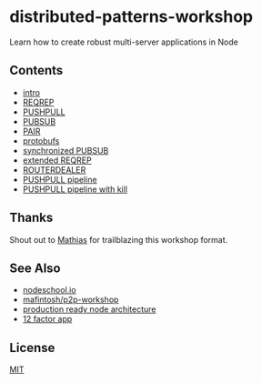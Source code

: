 # distributed-patterns-workshop
Learn how to create robust multi-server applications in Node

## Contents
- [intro](00.html)
- [REQREP](01.html)
- [PUSHPULL](02.html)
- [PUBSUB]()
- [PAIR]()
- [protobufs]()
- [synchronized PUBSUB]()
- [extended REQREP]()
- [ROUTERDEALER]()
- [PUSHPULL pipeline]()
- [PUSHPULL pipeline with kill]()

## Thanks
Shout out to [Mathias](https://github.com/mafintosh) for trailblazing this
workshop format.

## See Also
- [nodeschool.io](https://nodeschool.io)
- [mafintosh/p2p-workshop](https://github.com/mafintosh/p2p-workshop)
- [production ready node architecture](https://www.youtube.com/watch?v=9Qg9q5ABsvE)
- [12 factor app](http://12factor.net/)

## License
[MIT](https://tldrlegal.com/license/mit-license)

[log]: https://engineering.linkedin.com/distributed-systems/log-what-every-software-engineer-should-know-about-real-time-datas-unifying
